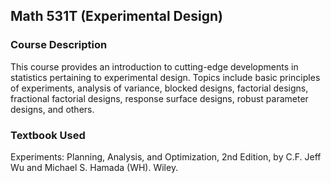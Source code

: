 ## Math 531T (Experimental Design)

### Course Description
This course provides an introduction to cutting-edge developments in statistics pertaining to experimental design. Topics include basic principles of experiments, analysis of variance, blocked designs, factorial designs, fractional factorial designs, response surface designs, robust parameter designs, and others.

### Textbook Used
Experiments: Planning, Analysis, and Optimization, 2nd Edition, by C.F. Jeff Wu and Michael S. Hamada (WH). Wiley.
